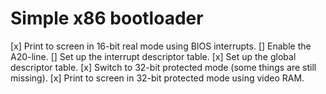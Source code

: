 # Simple x86 bootloader

[x] Print to screen in 16-bit real mode using BIOS interrupts.
[] Enable the A20-line.
[] Set up the interrupt descriptor table.
[x] Set up the global descriptor table.
[x] Switch to 32-bit protected mode (some things are still missing).
[x] Print to screen in 32-bit protected mode using video RAM.
